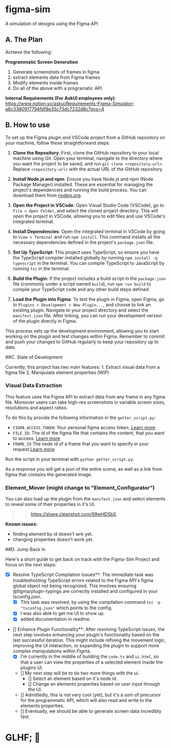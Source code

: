 # figma-sim
A simulation of designs using the Figma API

## A. The Plan

Achieve the following:

**Programmatic Screen Generation**
1. Generate screenshots of frames in figma
2. extract elements data from Figma frames
3. Modify elements inside frames
4. Do all of the above with a programatic API.

**Internal Requirements (For AskUI employees only)**: https://www.notion.so/askui/Requirements-Figma-Simulator-a8c3380917794fdf8e35c73dc7232d8c?pvs=4

## B. How to use

To set up the Figma plugin and VSCode project from a GitHub repository on your machine, follow these straightforward steps:

1. **Clone the Repository**: First, clone the GitHub repository to your local machine using Git. Open your terminal, navigate to the directory where you want the project to be saved, and run `git clone <repository-url>`. Replace `<repository-url>` with the actual URL of the GitHub repository.

2. **Install Node.js and npm**: Ensure you have Node.js and npm (Node Package Manager) installed. These are essential for managing the project's dependencies and running the build process. You can download them from [nodejs.org](https://nodejs.org/).

3. **Open the Project in VSCode**: Open Visual Studio Code (VSCode), go to `File > Open Folder`, and select the cloned project directory. This will open the project in VSCode, allowing you to edit files and use VSCode's integrated terminal.

4. **Install Dependencies**: Open the integrated terminal in VSCode by going to `View > Terminal` and run `npm install`. This command installs all the necessary dependencies defined in the project's `package.json` file.

5. **Set Up TypeScript**: This project uses TypeScript, so ensure you have the TypeScript compiler installed globally by running `npm install -g typescript` in the terminal. You can compile TypeScript to JavaScript by running `tsc` in the terminal.

6. **Build the Plugin**: If the project includes a build script in the `package.json` file (commonly under a script named `build`), run `npm run build` to compile your TypeScript code and any other build steps defined.

7. **Load the Plugin into Figma**: To test the plugin in Figma, open Figma, go to `Plugins > Development > New Plugin...`, and choose to link an existing plugin. Navigate to your project directory and select the `manifest.json` file. After linking, you can run your development version of the plugin directly in Figma.

This process sets up the development environment, allowing you to start working on the plugin and test changes within Figma. Remember to commit and push your changes to GitHub regularly to keep your repository up to date.

##C. State of Development

Currently, this project has two main features:
    1. Extract visual data from a figma file
    2. Manipulate element properties (WIP)

### Visual Data Extraction
This feature uses the Figma API to extract data from any frame in any figma file. Moreover users can take high-res screenshots in variable screen sizes, resolutions and aspect ratios.

To do this by provide the following information in the `getter_script.py`:

- `FIGMA_ACCESS_TOKEN`: Your personal figma access token. [Learn more](https://help.figma.com/hc/en-us/articles/8085703771159-Manage-personal-access-tokens)
- `FILE_ID`: The id of the figma file that contains the content, that you want to access. [Learn more](https://help.figma.com/hc/en-us/articles/360052378433-Bubble-and-Figma#:~:text=The%20file%20ID%20is%20the,from%20your%20browser's%20address%20bar.)
- `FRAME_ID` The node id of a frame that you want to specify in your request.[Learn more](https://www.figma.com/plugin-docs/api/FrameNode/)

Run the script in your terminal with `python getter_script.py`.

As a response you will get a json of the entire scene, as well as a link from figma that contains the generated image.

### Element_Mover (might change to "Element_Configurator")

You can also load up the plugin from the `manifest.json` and select elements to reveal some of their properties in it's UI.

>> https://share.cleanshot.com/99wHDSbS

**Known issues:**
- finding element by id doesn't wrk yet.
- changing properties doesn't work yet.

##D. Jump Back In

Here's a short guide to get back on track with the Figma-Sim Project and focus on the next steps:

- [x] Resolve TypeScript Compilation Issues**: The immediate task was troubleshooting TypeScript errors related to the Figma API's figma global object not being recognized. This involves ensuring @figma/plugin-typings are correctly installed and configured in your tsconfig.json.
    - [x] This task was resolved, by using the compilation command `tsc -p "tsconfig.json"` which points to the config.
    - [x] I was also able to get me UI to show up.
    - [x] added documentation in readme.

- [] Enhance Plugin Functionality**: After resolving TypeScript issues, the next step involves enhancing your plugin's functionality based on the last successful iteration. This might include refining the movement logic, improving the UI interaction, or expanding the plugin to support more complex manipulations within Figma.
    - [x] I'm currently in the middle of building the `code.ts` and `ui.html`, so that a user can view the properties of a selected element inside the plugins UI.
    - [] My next step will be to do two more things with the ui.
        - [] Select an element based on it's node id.
        - [] Change an elements properties based on user input through the UI.          
    - [] Admittedly, this is not very cool (yet), but it's a sort-of precursor for the programmatic API, which will also read and write to the elements properties.
    - [] Eventually, we should be able to generate screen data incredibly fast.

# GLHF; 🫡

